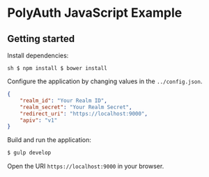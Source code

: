 # PolyAuth JavaScript Example

## Getting started

Install dependencies:

``sh
$ npm install
$ bower install
``

Configure the application by changing values in the `../config.json`.

```json
{
	"realm_id": "Your Realm ID",
	"realm_secret": "Your Realm Secret",
	"redirect_uri": "https://localhost:9000",
	"apiv": "v1"
}
```

Build and run the application:

```sh
$ gulp develop
```

Open the URI `https://localhost:9000` in your browser.

